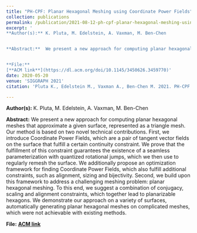 ```yaml
---
title: "PH-CPF: Planar Hexagonal Meshing using Coordinate Power Fields"
collection: publications
permalink: /publication/2021-08-12-ph-cpf-planar-hexagonal-meshing-using-coordinate-power-fields
excerpt: '
**Author(s):** K. Pluta, M. Edelstein, A. Vaxman, M. Ben-Chen


**Abstract:**  We present a new approach for computing planar hexagonal meshes that approximate a given surface, represented as a triangle mesh. Our method is based on two novel technical contributions. First, we introduce Coordinate Power Fields, which are a pair of tangent vector fields on the surface that fulfill a certain continuity constraint. We prove that the fulfillment of this constraint guarantees the existence of a seamless parameterization with quantized rotational jumps, which we then use to regularly remesh the surface. We additionally propose an optimization framework for finding Coordinate Power Fields, which also fulfill additional constraints, such as alignment, sizing and bijectivity. Second, we build upon this framework to address a challenging meshing problem: planar hexagonal meshing. To this end, we suggest a combination of conjugacy, scaling and alignment constraints, which together lead to planarizable hexagons. We demonstrate our approach on a variety of surfaces, automatically generating planar hexagonal meshes on complicated meshes, which were not achievable with existing methods. 


**File:**
[**ACM link**](https://dl.acm.org/doi/10.1145/3450626.3459770)'
date: 2020-05-20
venue: 'SIGGRAPH 2021'
citation: 'Pluta K., Edelstein M., Vaxman A., Ben-Chen M. 2021. PH-CPF: Planar Hexagonal Meshing using Coordinate Power Fields. ACM Transactions on Graphics, 40(4), 1–19.' 

---
```

**Author(s):** K. Pluta, M. Edelstein, A. Vaxman, M. Ben-Chen


**Abstract:**  We present a new approach for computing planar hexagonal meshes that approximate a given surface, represented as a triangle mesh. Our method is based on two novel technical contributions. First, we introduce Coordinate Power Fields, which are a pair of tangent vector fields on the surface that fulfill a certain continuity constraint. We prove that the fulfillment of this constraint guarantees the existence of a seamless parameterization with quantized rotational jumps, which we then use to regularly remesh the surface. We additionally propose an optimization framework for finding Coordinate Power Fields, which also fulfill additional constraints, such as alignment, sizing and bijectivity. Second, we build upon this framework to address a challenging meshing problem: planar hexagonal meshing. To this end, we suggest a combination of conjugacy, scaling and alignment constraints, which together lead to planarizable hexagons. We demonstrate our approach on a variety of surfaces, automatically generating planar hexagonal meshes on complicated meshes, which were not achievable with existing methods. 

**File:**
[**ACM link**](https://dl.acm.org/doi/10.1145/3450626.3459770)




